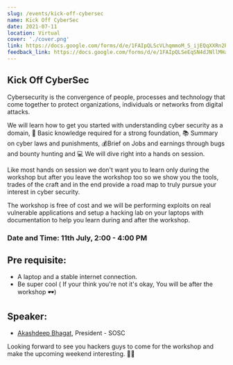 ```yaml
---
slug: /events/kick-off-cybersec
name: Kick Off CyberSec
date: 2021-07-11
location: Virtual
cover: './cover.png'
link: https://docs.google.com/forms/d/e/1FAIpQLScVLhqmmoM_S_ijEQqXXRn2RkSEqGCLZ8Vz8TPNA3zrd8JFsw/viewform
feedback_link: https://docs.google.com/forms/d/e/1FAIpQLSeEqSN4dJNllMHaWt8W7SkHyqJbuoYrIENo3hJURv5mV55SJw/viewform
---
```


## Kick Off CyberSec

Cybersecurity is the convergence of people, processes and technology that come together to protect organizations, individuals or networks from digital attacks.

We will learn how to get you started with understanding cyber security as a domain, 🧠 Basic knowledge required for a strong foundation, 📚 Summary on cyber laws and punishments, 💰Brief on Jobs and earnings through bugs and bounty hunting and  💻 We will dive right into a hands on session.

Like most hands on session we don't want you to learn only during the workshop but after you leave the workshop too so we show you the tools, trades of the craft and in the end provide a road map to truly pursue your interest in cyber security. 
 
The workshop is free of cost and we will be performing exploits on real vulnerable applications and setup a hacking lab on your laptops with documentation to help you learn during and after the workshop.

### Date and Time: 11th July, 2:00 - 4:00 PM 

## Pre requisite:
- A laptop and a stable internet connection.
- Be super cool ( If your think you're not it's okay, You will be after the workshop 🕶)

## Speaker:
- [Akashdeep Bhagat](https://github.com/akashdeepb), President - SOSC

Looking forward to see you hackers guys to come for the workshop and make the upcoming weekend interesting. 🕵‍♂

